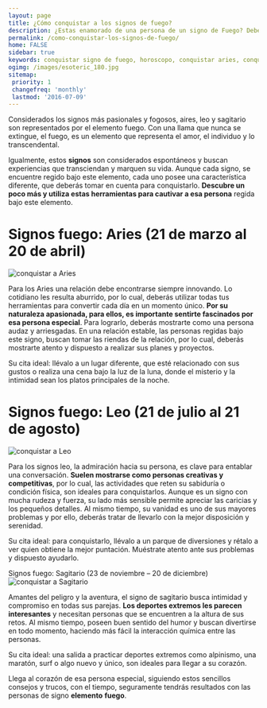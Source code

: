 ```yaml
---
layout: page
title: ¿Cómo conquistar a los signos de fuego?
description: ¿Estas enamorado de una persona de un signo de Fuego? Debes saber que al estar representado por el fuego como una llama que nunca se apaga, son muy pasionales. Descubre lo que necesitas para conquistar una persona de Aries, Leo o Sagitario.
permalink: /como-conquistar-los-signos-de-fuego/
home: FALSE
sidebar: true
keywords: conquistar signo de fuego, horoscopo, conquistar aries, conquistar leo, conquistar sagitario, amor, como conquistar un signo, zodiaco
ogimg: /images/esoteric_180.jpg
sitemap:
 priority: 1
 changefreq: 'monthly'
 lastmod: '2016-07-09'
---
```


Considerados los signos más pasionales y fogosos, aires, leo y sagitario
son representados por el elemento fuego. Con una llama que nunca se
extingue, el fuego, es un elemento que representa el amor, el individuo
y lo transcendental.

Igualmente, estos **signos** son considerados espontáneos y buscan
experiencias que transciendan y marquen su vida. Aunque cada signo, se
encuentre regido bajo este elemento, cada uno posee una característica
diferente, que deberás tomar en cuenta para conquistarlo. **Descubre un
poco más y utiliza estas herramientas para cautivar a esa persona**
regida bajo este elemento.

Signos fuego: Aries (21 de marzo al 20 de abril) 
============================================================
![conquistar a Aries](http://horoscopo-del-dia.com/images/aries.png "Como conquistar a aries")


Para los Aries una relación debe encontrarse siempre innovando. Lo
cotidiano les resulta aburrido, por lo cual, deberás utilizar todas tus
herramientas para convertir cada día en un momento único. **Por su
naturaleza apasionada, para ellos, es importante sentirte fascinados por
esa persona especial**. Para lograrlo, deberás mostrarte como una
persona audaz y arriesgadas. En una relación estable, las personas
regidas bajo este signo, buscan tomar las riendas de la relación, por lo
cual, deberás mostrarte atento y dispuesto a realizar sus planes y
proyectos.

Su cita ideal: llévalo a un lugar diferente, que esté relacionado con
sus gustos o realiza una cena bajo la luz de la luna, donde el misterio
y la intimidad sean los platos principales de la noche.

Signos fuego: Leo (21 de julio al 21 de agosto) 
============================================================
![conquistar a Leo](http://horoscopo-del-dia.com/images/leo.png "Como conquistar a Leo")

Para los signos leo, la admiración hacia su persona, es clave para
entablar una conversación. **Suelen mostrarse como personas creativas y
competitivas**, por lo cual, las actividades que reten su sabiduría o
condición física, son ideales para conquistarlos. Aunque es un signo con
mucha rudeza y fuerza, su lado más sensible permite apreciar las
caricias y los pequeños detalles. Al mismo tiempo, su vanidad es uno de
sus mayores problemas y por ello, deberás tratar de llevarlo con la
mejor disposición y serenidad.

Su cita ideal: para conquistarlo, llévalo a un parque de diversiones y
rétalo a ver quien obtiene la mejor puntación. Muéstrate atento ante sus
problemas y dispuesto ayudarlo.

Signos fuego: Sagitario (23 de noviembre – 20 de diciembre) 
![conquistar a Sagitario](http://horoscopo-del-dia.com/images/sagitario.png "Como conquistar a Sagitario")

Amantes del peligro y la aventura, el signo de sagitario busca intimidad
y compromiso en todas sus parejas. **Los deportes extremos les parecen
interesantes** y necesitan personas que se encuentren a la altura de sus
retos. Al mismo tiempo, poseen buen sentido del humor y buscan
divertirse en todo momento, haciendo más fácil la interacción química
entre las personas.

Su cita ideal: una salida a practicar deportes extremos como alpinismo,
una maratón, surf o algo nuevo y único, son ideales para llegar a su
corazón.

Llega al corazón de esa persona especial, siguiendo estos sencillos
consejos y trucos, con el tiempo, seguramente tendrás resultados con las
personas de signo **elemento** **fuego**.
